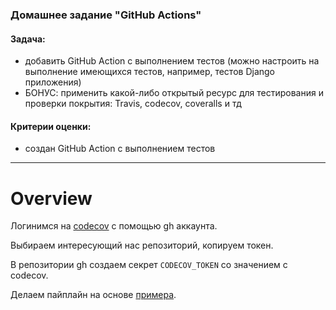 ### Домашнее задание "GitHub Actions"
#### Задача:
- добавить GitHub Action с выполнением тестов (можно настроить на выполнение имеющихся тестов, например, тестов Django приложения)
- БОНУС: применить какой-либо открытый ресурс для тестирования и проверки покрытия: Travis, codecov, coveralls и тд
#### Критерии оценки:
- создан GitHub Action с выполнением тестов
---
# Overview
Логинимся на [codecov](https://about.codecov.io/) с помощью gh аккаунта.

Выбираем интересующий нас репозиторий, копируем токен.

В репозитории gh создаем секрет `CODECOV_TOKEN` со значением с codecov.

Делаем пайплайн на основе [примера](https://github.com/marketplace/actions/codecov).
